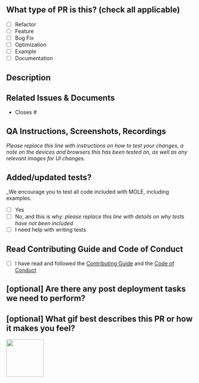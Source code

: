 <!--
     Before submitting a Pull Request, please ensure you've done the following:
     - 📖 Read the MOLE Contributing Guide: https://github.com/csrc-sdsu/mole/blob/master/CONTRIBUTING.md
     - 📖 Read the MOLE Code of Conduct: https://github.com/csrc-sdsu/mole/blob/master/CODE_OF_CONDUCT.md
     - 👷‍♀️ Create small PRs. In most cases this will be possible.
     - ✅ Provide tests for your changes.
     - 📝 Use descriptive commit messages.
     - 📗 Update any related documentation and include any relevant screenshots.
     - 📝 Add license information in the appropriate place. See MATLAB or C++ code for reference.
      
          SPDX-License-Identifier: GPL-3.0-or-later
          © 2008-2024 San Diego State University Research Foundation (SDSURF).
          See LICENSE file or https://www.gnu.org/licenses/gpl-3.0.html for details. 

     NOTE: Pull Requests from forked repositories need to be reviewed by
     a MOLE Team member before any CI builds will run.

     For a timely review/response, please avoid force-pushing additional
     commits if your PR already received reviews or comments.
-->

## What type of PR is this? (check all applicable)

- [ ] Refactor
- [ ] Feature
- [ ] Bug Fix
- [ ] Optimization
- [ ] Example
- [ ] Documentation

## Description

## Related Issues & Documents

<!--
For Pull Requests that relate or close an Issue, please include them
below.  We like to follow [Github's guidance on linking issues to pull requests](https://docs.github.com/en/issues/tracking-your-work-with-issues/linking-a-pull-request-to-an-issue).

For example having the text: "closes #1234" would connect the current pull
request to issue 1234.  And when we merge the pull request, Github will
automatically close the issue.
-->
- Closes #

## QA Instructions, Screenshots, Recordings

_Please replace this line with instructions on how to test your changes, a note
on the devices and browsers this has been tested on, as well as any relevant
images for UI changes._

## Added/updated tests?
_We encourage you to test all code included with MOLE, including examples.

- [ ] Yes
- [ ] No, and this is why: _please replace this line with details on why tests
      have not been included_
- [ ] I need help with writing tests

## Read Contributing Guide and Code of Conduct

- [ ] I have read and followed the [Contributing Guide](https://github.com/csrc-sdsu/mole/blob/master/CONTRIBUTING.md) and the [Code of Conduct](https://github.com/csrc-sdsu/mole/blob/master/CODE_OF_CONDUCT.md)

## [optional] Are there any post deployment tasks we need to perform?

## [optional] What gif best describes this PR or how it makes you feel?

<img src="https://miro.medium.com/v2/1*VpQb2kbPdj6vXH2pJqi7Qg.gif" width="100" height="100" />
